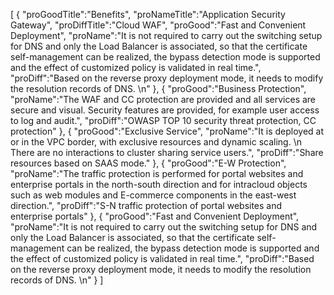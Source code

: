 [
	{
		"proGoodTitle":"Benefits",
		"proNameTitle":"Application Security Gateway",
		"proDiffTitle":"Cloud WAF",
		"proGood":"Fast and Convenient Deployment",
		"proName":"It is not required to carry out the switching setup for DNS and only the Load Balancer is associated, so that the certificate self-management can be realized, the bypass detection mode is supported and the effect of customized policy is validated in real time.",
		"proDiff":"Based on the reverse proxy deployment mode, it needs to modify the resolution records of DNS. \n"
	},
	{
		"proGood":"Business Protection",
		"proName":"The WAF and CC protection are provided and all services are secure and visual. Security features are provided, for example user access to log and audit.",
		"proDiff":"OWASP TOP 10 security threat protection, CC protection"
	},
	{
		"proGood":"Exclusive Service",
		"proName":"It is deployed at or in the VPC border, with exclusive resources and dynamic scaling. \n There are no interactions to cluster sharing service users.",
		"proDiff":"Share resources based on SAAS mode."
	},
	{
		"proGood":"E-W Protection",
		"proName":"The traffic protection is performed for portal websites and enterprise portals in the north-south direction and for intracloud objects such as web modules and E-commerce components in the east-west direction.",
		"proDiff":"S-N traffic protection of portal websites and enterprise portals"
	},
	{
		"proGood":"Fast and Convenient Deployment",
		"proName":"It is not required to carry out the switching setup for DNS and only the Load Balancer is associated, so that the certificate self-management can be realized, the bypass detection mode is supported and the effect of customized policy is validated in real time.",
		"proDiff":"Based on the reverse proxy deployment mode, it needs to modify the resolution records of DNS. \n"
	}
]